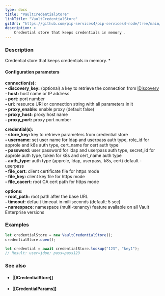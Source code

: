 ```yaml
---
type: docs
title: "VaultCredentialStore"
linkTitle: "VaultCredentialStore"
gitUrl: "https://github.com/pip-services4/pip-services4-node/tree/main/pip-services4-vault-node"
description: > 
    Credential store that keeps credentials in memory .
---
```


### Description
Credential store that keeps credentials in memory.
 * 
#### Configuration parameters
  
**connection(s):**                
**- discovery_key:**         (optional) a key to retrieve the connection from [IDiscovery](../../../config/connect/idiscovery)    
**- host:**                  host name or IP address     
**- port:**                  port number     
**- uri:**                   resource URI or connection string with all parameters in it     
**- proxy_enable:**          enable proxy (default false)     
**- proxy_host:**            proxy host name     
**- proxy_port:**            proxy port number     
          
**credential(s):**     
**- store_key:**             key to retrieve parameters from credential store     
**- username:**              set user name for ldap and userpass auth type, role_id for approle and k8s auth type, cert_name for cert auth type     
**- password:**              user password for ldap and userpass auth type, secret_id for approle auth type, token for k8s and cert_name auth type     
**- auth_type:**             auth type (approle, ldap, userpass, k8s, cert) default - userpass     
**- file_cert:**             client certificate file for https mode     
**- file_key:**              client key file for https mode     
**- file_cacert:**           root CA cert path for https mode    
        
**options:**     
**- root_path:**             root path after the base URL     
**- timeout:**               default timeout in milliseconds (default: 5 sec)     
**- namespace:**             namespace (multi-tenancy) feature available on all Vault Enterprise versions          

### Examples

```typescript  
let credentialStore = new VaultCredentialStore();
credentialStore.open();

let credential = await credentialStore.lookup("123", "key1");
// Result: user=jdoe; pass=pass123
```
### See also
- ####  [[ICredentialStore]]
- ####  [[CredentialParams]]
